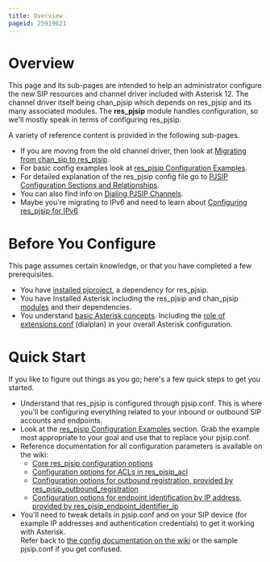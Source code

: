 ```yaml
---
title: Overview
pageid: 25919621
---
```


Overview
========

This page and its sub-pages are intended to help an administrator configure the new SIP resources and channel driver included with Asterisk 12. The channel driver itself being chan\_pjsip which depends on res\_pjsip and its many associated modules. The **res\_pjsip** module handles configuration, so we'll mostly speak in terms of configuring res\_pjsip.

A variety of reference content is provided in the following sub-pages.

* If you are moving from the old channel driver, then look at [Migrating from chan\_sip to res\_pjsip](/Migrating-from-chan_sip-to-res_pjsip).
* For basic config examples look at [res\_pjsip Configuration Examples](/res_pjsip-Configuration-Examples).
* For detailed explanation of the res\_pjsip config file go to [PJSIP Configuration Sections and Relationships](/PJSIP-Configuration-Sections-and-Relationships).
* You can also find info on [Dialing PJSIP Channels](/Dialing-PJSIP-Channels).
* Maybe you're migrating to IPv6 and need to learn about [Configuring res\_pjsip for IPv6](/Configuring-res_pjsip-for-IPv6)

Before You Configure
====================

This page assumes certain knowledge, or that you have completed a few prerequisites.

* You have [installed pjproject](/PJSIP-pjproject), a dependency for res\_pjsip.
* You have Installed Asterisk including the res\_pjsip and chan\_pjsip [modules](/Using-Menuselect-to-Select-Asterisk-Options) and their dependencies.
* You understand [basic Asterisk concepts](/Getting-Started). Including the [role of extensions.conf](/Dialplan) (dialplan) in your overall Asterisk configuration.

Quick Start
===========

If you like to figure out things as you go; here's a few quick steps to get you started.

* Understand that res\_pjsip is configured through pjsip.conf. This is where you'll be configuring everything related to your inbound or outbound SIP accounts and endpoints.
* Look at the [res\_pjsip Configuration Examples](/res_pjsip-Configuration-Examples) section. Grab the example most appropriate to your goal and use that to replace your pjsip.conf.
* Reference documentation for all configuration parameters is available on the wiki:
	+ [Core res\_pjsip configuration options](/Asterisk-12-Configuration_res_pjsip)
	+ [Configuration options for ACLs in res\_pjsip\_acl](/Asterisk-12-Configuration_res_pjsip_acl)
	+ [Configuration options for outbound registration, provided by res\_pjsip\_outbound\_registration](/Asterisk-12-Configuration_res_pjsip_outbound_registration)
	+ [Configuration options for endpoint identification by IP address, provided by res\_pjsip\_endpoint\_identifier\_ip](/Asterisk-12-Configuration_res_pjsip_endpoint_identifier_ip)
* You'll need to tweak details in pjsip.conf and on your SIP device (for example IP addresses and authentication credentials) to get it working with Asterisk.  
Refer back to [the config documentation on the wiki](/PJSIP-Configuration-Sections-and-Relationships) or the sample pjsip.conf if you get confused.
